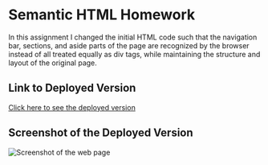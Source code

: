 # Semantic HTML Homework

In this assignment I changed the initial HTML code such that the navigation bar, sections, and aside parts of the page are recognized by the browser instead of all treated equally as div tags, while maintaining the structure and layout of the original page.

## Link to Deployed Version
[Click here to see the deployed version](https://github.com/JonGrom/mod1-semantics)

## Screenshot of the Deployed Version
![Screenshot of the web page](./assets/images/screenshot.png)